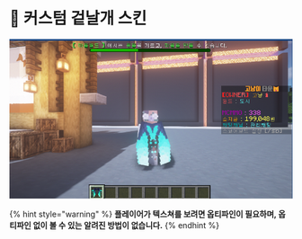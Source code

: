# 🐶 커스텀 겉날개 스킨



![](<../../../../.gitbook/assets/image (9).png>)

{% hint style="warning" %}
**플레이어가 텍스쳐를 보려면 옵티파인이 필요하며, 옵티파인 없이 볼 수 있는 알려진 방법이 없습니다.**&#x20;
{% endhint %}
